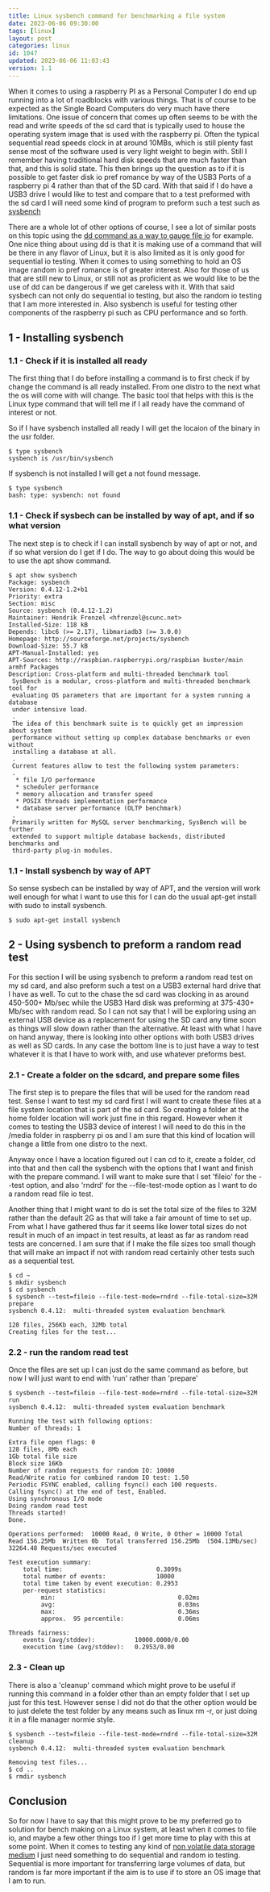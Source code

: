```yaml
---
title: Linux sysbench command for benchmarking a file system
date: 2023-06-06 09:30:00
tags: [linux]
layout: post
categories: linux
id: 1047
updated: 2023-06-06 11:03:43
version: 1.1
---
```


When it comes to using a raspberry PI as a Personal Computer I do end up running into a lot of roadblocks with various things. That is of course to be expected as the Single Board Computers do very much have there limitations. One issue of concern that comes up often seems to be with the read and write speeds of the sd card that is typically used to house the operating system image that is used with the raspberry pi. Often the typical sequential read speeds clock in at around 10MBs, which is still plenty fast sense most of the software used is very light weight to begin with. Still I remember having traditional hard disk speeds that are much faster than that, and this is solid state. This then brings up the question as to if it is possible to get faster disk io pref romance by way of the USB3 Ports of a raspberry pi 4 rather than that of the SD card. With that said if I do have a USB3 drive I would like to test and compare that to a test preformed with the sd card I will need some kind of program to preform such a test such as [sysbench](https://en.wikipedia.org/wiki/Sysbench)

There are a whole lot of other options of course, I see a lot of similar posts on this topic using the [dd command as a way to gauge file io](https://www.cyberciti.biz/faq/howto-linux-unix-test-disk-performance-with-dd-command/) for example. One nice thing about using dd is that it is making use of a command that will be there in any flavor of Linux, but it is also limited as it is only good for sequential io testing. When it comes to using something to hold an OS image random io pref romance is of greater interest. Also for those of us that are still new to Linux, or still not as proficient as we would like to be the use of dd can be dangerous if we get careless with it. With that said sysbech can not only do sequential io testing, but also the random io testing that I am more interested in. Also sysbench is useful for testing other components of the raspberry pi such as CPU performance and so forth.

<!-- more -->

## 1 - Installing sysbench

### 1.1 - Check if it is installed all ready

The first thing that I do before installing a command is to first check if by change the command is all ready installed. From one distro to the next what the os will come with will change. The basic tool that helps with this is the Linux type command that will tell me if I all ready have the command of interest or not.


So if I have sysbench installed all ready I will get the locaion of the binary in the usr folder.

```
$ type sysbench
sysbench is /usr/bin/sysbench
```

If sysbench is not installed I will get a not found message.

```
$ type sysbench
bash: type: sysbench: not found
```

### 1.1 - Check if sysbech can be installed by way of apt, and if so what version

The next step is to check if I can install sysbench by way of apt or not, and if so what version do I get if I do. The way to go about doing this would be to use the apt show command.

```
$ apt show sysbench
Package: sysbench
Version: 0.4.12-1.2+b1
Priority: extra
Section: misc
Source: sysbench (0.4.12-1.2)
Maintainer: Hendrik Frenzel <hfrenzel@scunc.net>
Installed-Size: 118 kB
Depends: libc6 (>= 2.17), libmariadb3 (>= 3.0.0)
Homepage: http://sourceforge.net/projects/sysbench
Download-Size: 55.7 kB
APT-Manual-Installed: yes
APT-Sources: http://raspbian.raspberrypi.org/raspbian buster/main armhf Packages
Description: Cross-platform and multi-threaded benchmark tool
 SysBench is a modular, cross-platform and multi-threaded benchmark tool for
 evaluating OS parameters that are important for a system running a database
 under intensive load.
 .
 The idea of this benchmark suite is to quickly get an impression about system
 performance without setting up complex database benchmarks or even without
 installing a database at all.
 .
 Current features allow to test the following system parameters:
 .
  * file I/O performance
  * scheduler performance
  * memory allocation and transfer speed
  * POSIX threads implementation performance
  * database server performance (OLTP benchmark)
 .
 Primarily written for MySQL server benchmarking, SysBench will be further
 extended to support multiple database backends, distributed benchmarks and
 third-party plug-in modules.
```

### 1.1 - Install sysbench by way of APT

So sense sysbech can be installed by way of APT, and the version will work well enough for what I want to use this for I can do the usual apt-get install with sudo to install sysbench.

```
$ sudo apt-get install sysbench
```


## 2 - Using sysbench to preform a random read test

For this section I will be using sysbench to preform a random read test on my sd card, and also preform such a test on a USB3 external hard drive that I have as well. To cut to the chase the sd card was clocking in as around 450-500+ Mb/sec while the USB3 Hard disk was preforming at 375-430+ Mb/sec with random read. So I can not say that I will be exploring using an external USB device as a replacement for using the SD card any time soon as things will slow down rather than the alternative. At least with what I have on hand anyway, there is looking into other options with both USB3 drives as well as SD cards. In any case the bottom line is to just have a way to test whatever it is that I have to work with, and use whatever preforms best.

### 2.1 - Create a folder on the sdcard, and prepare some files

The first step is to prepare the files that will be used for the random read test. Sense I want to test my sd card first I will want to create these files at a file system location that is part of the sd card. So creating a folder at the home folder location will work just fine in this regard. However when it comes to testing the USB3 device of interest I will need to do this in the /media folder in raspberry pi os and I am sure that this kind of location will change a little from one distro to the next.

Anyway once I have a location figured out I can cd to it, create a folder, cd into that and then call the sysbench with the options that I want and finish with the prepare command. I will want to make sure that I set 'fileio' for the --test option, and also 'rndrd' for the --file-test-mode option as I want to do a random read file io test. 

Another thing that I might want to do is set the total size of the files to 32M rather than the default 2G as that will take a fair amount of time to set up. From what I have gathered thus far it seems like lower total sizes do not result in much of an impact in test results, at least as far as random read tests are concerned. I am sure that if I make the file sizes too small though that will make an impact if not with random read certainly other tests such as a sequential test.


```
$ cd ~
$ mkdir sysbench
$ cd sysbench
$ sysbench --test=fileio --file-test-mode=rndrd --file-total-size=32M prepare
sysbench 0.4.12:  multi-threaded system evaluation benchmark

128 files, 256Kb each, 32Mb total
Creating files for the test...
```

### 2.2 - run the random read test

Once the files are set up I can just do the same command as before, but now I will just want to end with 'run' rather than 'prepare'

```
$ sysbench --test=fileio --file-test-mode=rndrd --file-total-size=32M run
sysbench 0.4.12:  multi-threaded system evaluation benchmark
 
Running the test with following options:
Number of threads: 1
 
Extra file open flags: 0
128 files, 8Mb each
1Gb total file size
Block size 16Kb
Number of random requests for random IO: 10000
Read/Write ratio for combined random IO test: 1.50
Periodic FSYNC enabled, calling fsync() each 100 requests.
Calling fsync() at the end of test, Enabled.
Using synchronous I/O mode
Doing random read test
Threads started!
Done.
 
Operations performed:  10000 Read, 0 Write, 0 Other = 10000 Total
Read 156.25Mb  Written 0b  Total transferred 156.25Mb  (504.13Mb/sec)
32264.48 Requests/sec executed
 
Test execution summary:
    total time:                          0.3099s
    total number of events:              10000
    total time taken by event execution: 0.2953
    per-request statistics:
         min:                                  0.02ms
         avg:                                  0.03ms
         max:                                  0.36ms
         approx.  95 percentile:               0.06ms
 
Threads fairness:
    events (avg/stddev):           10000.0000/0.00
    execution time (avg/stddev):   0.2953/0.00
```

### 2.3 - Clean up

There is also a 'cleanup' command which might prove to be useful if running this command in a folder other than an empty folder that I set up just for this test. However sense I did not do that the other option would be to just delete the test folder by any means such as linux rm -r, or just doing it in a file manager normie style.

```
$ sysbench --test=fileio --file-test-mode=rndrd --file-total-size=32M cleanup
sysbench 0.4.12:  multi-threaded system evaluation benchmark

Removing test files...
$ cd ..
$ rmdir sysbench
```

## Conclusion

So for now I have to say that this might prove to be my preferred go to solution for bench making on a Linux system, at least when it comes to file io, and maybe a few other things too if I get more time to play with this at some point. When it comes to testing any kind of [non volatile data storage medium](https://en.wikipedia.org/wiki/Non-volatile_memory) I just need something to do sequential and random io testing. Sequential is more important for transferring large volumes of data, but random is far more important if the aim is to use if to store an OS image that I am to run.

